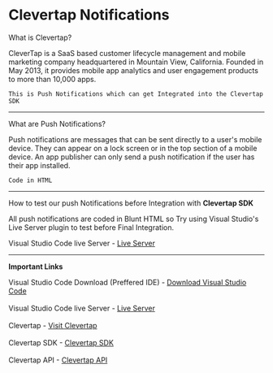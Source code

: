 # Clevertap Notifications 


What is Clevertap?

CleverTap is a SaaS based customer lifecycle management and mobile marketing company headquartered in Mountain View, California. Founded in May 2013, it provides mobile app analytics and user engagement products to more than 10,000 apps.

`This is Push Notifications which can get Integrated into the Clevertap SDK`

<hr>

What are Push Notifications? 

Push notifications are messages that can be sent directly to a user's mobile device. They can appear on a lock screen or in the top section of a mobile device. An app publisher can only send a push notification if the user has their app installed.

`Code in HTML`

<hr>

How to test our push Notifications before Integration with <b>Clevertap SDK </b>

All push notifications are coded in Blunt HTML so Try using Visual Studio's Live Server plugin to test before Final Integration. 

Visual Studio Code live Server - <a href="https://marketplace.visualstudio.com/items?itemName=ritwickdey.LiveServer">Live Server</a>


<hr>

<b>Important Links </b>

Visual Studio Code Download (Preffered IDE) - <a href="https://code.visualstudio.com/download">Download Visual Studio Code</a> <br> <br>
Visual Studio Code live Server - <a href="https://marketplace.visualstudio.com/items?itemName=ritwickdey.LiveServer">Live Server</a> <br> <br>
Clevertap - <a href="https://clevertap.com/"> Visit Clevertap</a>  <br> <br>
Clevertap SDK - <a href="https://developer.clevertap.com/docs/clevertap-sdks">Clevertap SDK</a> <br> <br>
Clevertap API - <a href="https://developer.clevertap.com/docs/api-overview">Clevertap API</a> 
